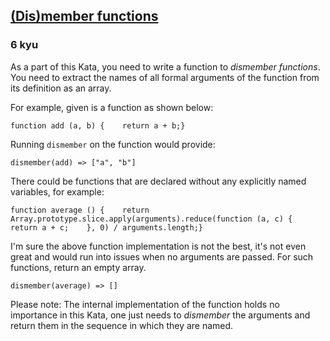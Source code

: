<h2><a href=https://www.codewars.com/kata/545b860f82e55db165000554/train/javascript target="_blank">(Dis)member functions</a></h2><h3>6 kyu</h3><p>As a part of this Kata, you need to write a function to <em>dismember functions</em>. You need to extract the names of all formal arguments of the function from its definition as an array.</p><p>For example, given is a function as shown below:</p><pre><code class="language-javascript"><span class="cm-keyword">function</span> <span class="cm-def">add</span> (<span class="cm-def">a</span>, <span class="cm-def">b</span>) {    <span class="cm-keyword">return</span> <span class="cm-variable-2">a</span> <span class="cm-operator">+</span> <span class="cm-variable-2">b</span>;}</code></pre><p>Running <code>dismember</code> on the function would provide:</p><pre><code class="language-javascript"><span class="cm-variable">dismember</span>(<span class="cm-variable">add</span>) <span class="cm-operator">=&gt;</span> [<span class="cm-string">"a"</span>, <span class="cm-string">"b"</span>]</code></pre><p>There could be functions that are declared without any explicitly named variables, for example:</p><pre><code class="language-javascript"><span class="cm-keyword">function</span> <span class="cm-def">average</span> () {    <span class="cm-keyword">return</span> <span class="cm-variable">Array</span>.<span class="cm-property">prototype</span>.<span class="cm-property">slice</span>.<span class="cm-property">apply</span>(<span class="cm-variable-2">arguments</span>).<span class="cm-property">reduce</span>(<span class="cm-keyword">function</span> (<span class="cm-def">a</span>, <span class="cm-def">c</span>) {        <span class="cm-keyword">return</span> <span class="cm-variable-2">a</span> <span class="cm-operator">+</span> <span class="cm-variable-2">c</span>;    }, <span class="cm-number">0</span>) <span class="cm-operator">/</span> <span class="cm-variable-2">arguments</span>.<span class="cm-property">length</span>;}</code></pre><p>I'm sure the above function implementation is not the best, it's not even great and would run into issues when no arguments are passed. For such functions, return an empty array.</p><pre><code class="language-javascript"><span class="cm-variable">dismember</span>(<span class="cm-variable">average</span>) <span class="cm-operator">=&gt;</span> []</code></pre><p>Please note: The internal implementation of the function holds no importance in this Kata, one just needs to <em>dismember</em> the arguments and return them in the sequence in which they are named.</p>